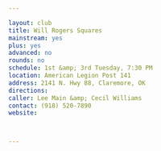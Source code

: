 ```yaml
---

layout: club
title: Will Rogers Squares
mainstream: yes
plus: yes
advanced: no
rounds: no
schedule: 1st &amp; 3rd Tuesday, 7:30 PM
location: American Legion Post 141
address: 2141 N. Hwy 88, Claremore, OK
directions: 
caller: Lee Main &amp; Cecil Williams
contact: (918) 520-7890
website: 



---
```



